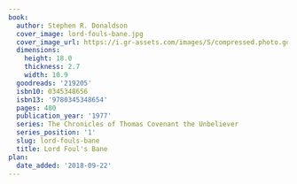 ```yaml
---
book:
  author: Stephen R. Donaldson
  cover_image: lord-fouls-bane.jpg
  cover_image_url: https://i.gr-assets.com/images/S/compressed.photo.goodreads.com/books/1333217655l/219205._SY160_.jpg
  dimensions:
    height: 18.0
    thickness: 2.7
    width: 10.9
  goodreads: '219205'
  isbn10: 0345348656
  isbn13: '9780345348654'
  pages: 480
  publication_year: '1977'
  series: The Chronicles of Thomas Covenant the Unbeliever
  series_position: '1'
  slug: lord-fouls-bane
  title: Lord Foul's Bane
plan:
  date_added: '2018-09-22'
---
```

